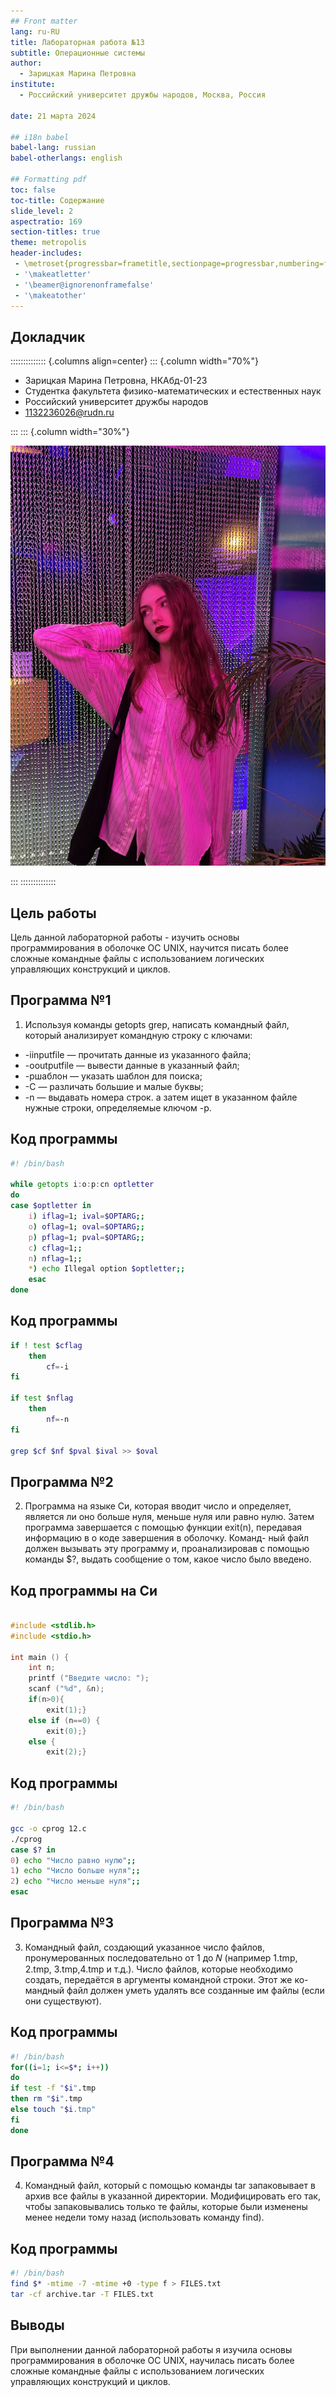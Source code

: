 ```yaml
---
## Front matter
lang: ru-RU
title: Лабораторная работа №13
subtitle: Операционные системы
author:
  - Зарицкая Марина Петровна
institute:
  - Российский университет дружбы народов, Москва, Россия

date: 21 марта 2024

## i18n babel
babel-lang: russian
babel-otherlangs: english

## Formatting pdf
toc: false
toc-title: Содержание
slide_level: 2
aspectratio: 169
section-titles: true
theme: metropolis
header-includes:
 - \metroset{progressbar=frametitle,sectionpage=progressbar,numbering=fraction}
 - '\makeatletter'
 - '\beamer@ignorenonframefalse'
 - '\makeatother'
---
```


## Докладчик

:::::::::::::: {.columns align=center}
::: {.column width="70%"}

  * Зарицкая Марина Петровна, НКАбд-01-23
  * Студентка факультета физико-математических и естественных наук
  * Российский университет дружбы народов
  * [1132236026@rudn.ru](mailto:1132236026@rudn.ru)

:::
::: {.column width="30%"}

![](./image/я.jpg)

:::
::::::::::::::

## Цель работы

Цель данной лабораторной работы - изучить основы программирования в оболочке ОС UNIX, научится писать более
сложные командные файлы с использованием логических управляющих конструкций и циклов.


## Программа №1

1. Используя команды getopts grep, написать командный файл, который анализирует
командную строку с ключами:
- -iinputfile — прочитать данные из указанного файла;
- -ooutputfile — вывести данные в указанный файл;
- -pшаблон — указать шаблон для поиска;
- -C — различать большие и малые буквы;
- -n — выдавать номера строк.
а затем ищет в указанном файле нужные строки, определяемые ключом -p.

## Код программы

```sh
#! /bin/bash

while getopts i:o:p:cn optletter
do
case $optletter in
    i) iflag=1; ival=$OPTARG;;
    o) oflag=1; oval=$OPTARG;;
    p) pflag=1; pval=$OPTARG;;
    c) cflag=1;;
    n) nflag=1;;
    *) echo Illegal option $optletter;;
    esac
done

```

## Код программы

```sh
if ! test $cflag
    then
        cf=-i
fi

if test $nflag
    then
        nf=-n
fi

grep $cf $nf $pval $ival >> $oval
```

## Программа №2

2. Программа на языке Си, которая вводит число и определяет, является ли оно
больше нуля, меньше нуля или равно нулю. Затем программа завершается с помощью
функции exit(n), передавая информацию в о коде завершения в оболочку. Команд-
ный файл должен вызывать эту программу и, проанализировав с помощью команды
$?, выдать сообщение о том, какое число было введено.

## Код программы на Си
```c

#include <stdlib.h>
#include <stdio.h>

int main () {
    int n;
    printf ("Введите число: ");
    scanf ("%d", &n);
    if(n>0){
        exit(1);}
    else if (n==0) {
        exit(0);}
    else {
        exit(2);}
```

## Код программы

```sh
#! /bin/bash

gcc -o cprog 12.c
./cprog
case $? in
0) echo "Число равно нулю";;
1) echo "Число больше нуля";;
2) echo "Число меньше нуля";;
esac

```

## Программа №3

3. Командный файл, создающий указанное число файлов, пронумерованных
последовательно от 1 до 𝑁 (например 1.tmp, 2.tmp, 3.tmp,4.tmp и т.д.). Число файлов,
которые необходимо создать, передаётся в аргументы командной строки. Этот же ко-
мандный файл должен уметь удалять все созданные им файлы (если они существуют).

## Код программы

```sh
#! /bin/bash
for((i=1; i<=$*; i++))
do
if test -f "$i".tmp
then rm "$i".tmp
else touch "$i.tmp"
fi
done
```

## Программа №4

4. Командный файл, который с помощью команды tar запаковывает в архив
все файлы в указанной директории. Модифицировать его так, чтобы запаковывались
только те файлы, которые были изменены менее недели тому назад (использовать
команду find).

## Код программы

```sh
#! /bin/bash
find $* -mtime -7 -mtime +0 -type f > FILES.txt
tar -cf archive.tar -T FILES.txt
```

## Выводы

При выполнении данной лабораторной работы я изучила основы программирования в оболочке ОС UNIX, научилась писать более сложные командные файлы с использованием логических управляющих конструкций и циклов.
